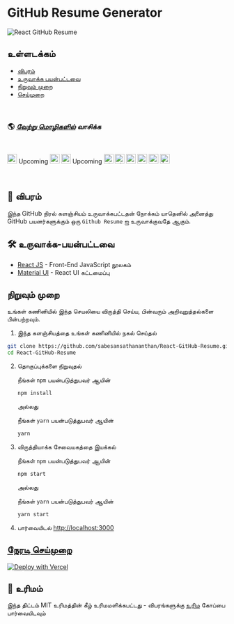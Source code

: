 # GitHub Resume Generator

![React GitHub Resume](../src/assets/readme/screenshot.png)

## உள்ளடக்கம்

- [விபரம்](#விபரம்)
- [உருவாக்க பயன்பட்டவை](#உருவாக்க-பயன்பட்டவை)
- [நிறுவும் முறை](#நிறுவும்-முறை)
- [செய்முறை](#நேரடி-செய்முறை)

<br>

### 🌎 _[வேற்று மொழிகளில்](./Translations.md) வாசிக்க_

<br>

<kbd>[<img title="Deutsch" alt="Deutsch" src="https://cdn.staticaly.com/gh/hjnilsson/country-flags/master/svg/de.svg" width="22">](./translations/README.de.md)</kbd> Upcoming
<kbd>[<img title="Español" alt="Español" src="https://cdn.staticaly.com/gh/hjnilsson/country-flags/master/svg/es.svg" width="22">](./translations/README.es.md)</kbd>
<kbd>[<img title="Français" alt="Français" src="https://cdn.staticaly.com/gh/hjnilsson/country-flags/master/svg/fr.svg" width="22">](./translations/README.fr.md)</kbd> Upcoming
<kbd>[<img title="Shqip" alt="Shqip" src="https://cdn.staticaly.com/gh/hjnilsson/country-flags/master/svg/br.svg" width="22">](./translations/README.pt_br.md)</kbd>
<kbd>[<img title="Ukrainian" alt="Ukrainian" src="https://cdn.staticaly.com/gh/hjnilsson/country-flags/master/svg/ua.svg" width="22">](./translations/README.ua.md)</kbd>
<kbd>[<img title="Russian" alt="Russian" src="https://cdn.staticaly.com/gh/hjnilsson/country-flags/master/svg/ru.svg" width="22">](./translations/README.ru.md)</kbd>
<kbd>[<img title="Italiano" alt="Italiano" src="https://cdn.staticaly.com/gh/hjnilsson/country-flags/master/svg/it.svg" width="22">](./translations/README.it.md)</kbd>
<kbd>[<img title="India-Telugu" alt="India-Telugu" src="https://cdn.staticaly.com/gh/hjnilsson/country-flags/master/svg/in.svg" width="22">](./translations/README.te.md)</kbd>
<kbd>[<img title="Čeština" alt="Čeština" src="https://cdn.staticaly.com/gh/hjnilsson/country-flags/master/svg/cz.svg" width="22">](./translations/README.cs.md)</kbd>

<br>

## 🤔 விபரம்

இந்த GitHub நிரல் களஞ்சியம் உருவாக்கபட்டதன் நோக்கம் யாதெனில் அனைத்து GitHub பயனர்களுக்கும் ஒரு `Github Resume` ஐ உருவாக்குவதே ஆகும்.

## 🛠️ உருவாக்க-பயன்பட்டவை

- [React JS](https://reactjs.org/) - Front-End JavaScript நூலகம்
- [Material UI](https://material-ui.com/) - React UI கட்டமைப்பு

## நிறுவும் முறை

உங்கள் கணினியில் இந்த செயலியை விருத்தி செய்ய, பின்வரும் அறிவுறுத்தல்களை பின்பற்றவும்.

1. இந்த களஞ்சியத்தை உங்கள் கணினியில் நகல் செய்தல்

```bash
git clone https://github.com/sabesansathananthan/React-GitHub-Resume.git
cd React-GitHub-Resume
```

2. தொகுப்புக்களை நிறுவுதல்

   நீங்கள் `npm` பயன்படுத்துபவர் ஆயின்

   ```bash
   npm install
   ```

   அல்லது

   நீங்கள் `yarn` பயன்படுத்துபவர் ஆயின்

   ```bash
   yarn
   ```

3. விருத்தியாக்க சேவையகத்தை இயக்கல்

   நீங்கள் `npm` பயன்படுத்துபவர் ஆயின்

   ```bash
   npm start
   ```

   அல்லது

   நீங்கள் `yarn` பயன்படுத்துபவர் ஆயின்

   ```bash
   yarn start
   ```

4. பார்வையிடல் <http://localhost:3000>

## [நேரடி செய்முறை](https://react-github-resume.vercel.app/)

[![Deploy with Vercel](https://vercel.com/button)](https://vercel.com/new/git/external?repository-url=https://github.com/sabesansathananthan/React-GitHub-Resume)

## 📄 உரிமம்

இந்த திட்டம் MIT உரிமத்தின் கீழ் உரிமமளிக்கபட்டது - விபரங்களுக்கு [உரிம](../LICENSE) கோப்பை பார்வையிடவும்

